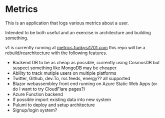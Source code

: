 # Metrics

This is an application that logs various metrics about a user. 

Intended to be both useful and an exercise in architecture and building something.

v1 is currently running at [metrics.funkysi1701.com](https://metrics.funkysi1701.com/) this repo will be a rebuild/rearchitecture with the following features.

- Backend DB to be as cheap as possible, currently using CosmosDB but suspect something like MongoDB may be cheaper
- Ability to track mutiple users on multiple platforms
- Twitter, Github, dev.To, rss feeds, energy?? all supported
- Blazor webassembley front end running on Azure Static Web Apps (or do I want to try CloudFlare pages?)
- Azure Function backend
- If possible import existing data into new system
- Pulumi to deploy and setup architecture
- Signup/login system?

